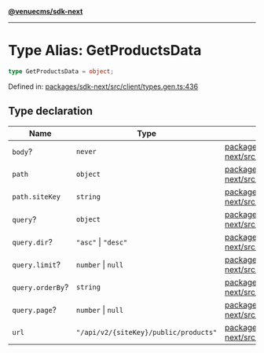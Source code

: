 [**@venuecms/sdk-next**](../Index.md)

***

# Type Alias: GetProductsData

```ts
type GetProductsData = object;
```

Defined in: [packages/sdk-next/src/client/types.gen.ts:436](https://github.com/venuecms/sdk/blob/93f6bf3ae5c71ab7e4dd72baca4ddff927ddbc9f/packages/sdk-next/src/client/types.gen.ts#L436)

## Type declaration

| Name | Type | Defined in |
| ------ | ------ | ------ |
| <a id="body"></a> `body`? | `never` | [packages/sdk-next/src/client/types.gen.ts:437](https://github.com/venuecms/sdk/blob/93f6bf3ae5c71ab7e4dd72baca4ddff927ddbc9f/packages/sdk-next/src/client/types.gen.ts#L437) |
| <a id="path"></a> `path` | `object` | [packages/sdk-next/src/client/types.gen.ts:438](https://github.com/venuecms/sdk/blob/93f6bf3ae5c71ab7e4dd72baca4ddff927ddbc9f/packages/sdk-next/src/client/types.gen.ts#L438) |
| `path.siteKey` | `string` | [packages/sdk-next/src/client/types.gen.ts:439](https://github.com/venuecms/sdk/blob/93f6bf3ae5c71ab7e4dd72baca4ddff927ddbc9f/packages/sdk-next/src/client/types.gen.ts#L439) |
| <a id="query"></a> `query`? | `object` | [packages/sdk-next/src/client/types.gen.ts:441](https://github.com/venuecms/sdk/blob/93f6bf3ae5c71ab7e4dd72baca4ddff927ddbc9f/packages/sdk-next/src/client/types.gen.ts#L441) |
| `query.dir`? | `"asc"` \| `"desc"` | [packages/sdk-next/src/client/types.gen.ts:445](https://github.com/venuecms/sdk/blob/93f6bf3ae5c71ab7e4dd72baca4ddff927ddbc9f/packages/sdk-next/src/client/types.gen.ts#L445) |
| `query.limit`? | `number` \| `null` | [packages/sdk-next/src/client/types.gen.ts:442](https://github.com/venuecms/sdk/blob/93f6bf3ae5c71ab7e4dd72baca4ddff927ddbc9f/packages/sdk-next/src/client/types.gen.ts#L442) |
| `query.orderBy`? | `string` | [packages/sdk-next/src/client/types.gen.ts:444](https://github.com/venuecms/sdk/blob/93f6bf3ae5c71ab7e4dd72baca4ddff927ddbc9f/packages/sdk-next/src/client/types.gen.ts#L444) |
| `query.page`? | `number` \| `null` | [packages/sdk-next/src/client/types.gen.ts:443](https://github.com/venuecms/sdk/blob/93f6bf3ae5c71ab7e4dd72baca4ddff927ddbc9f/packages/sdk-next/src/client/types.gen.ts#L443) |
| <a id="url"></a> `url` | `"/api/v2/{siteKey}/public/products"` | [packages/sdk-next/src/client/types.gen.ts:447](https://github.com/venuecms/sdk/blob/93f6bf3ae5c71ab7e4dd72baca4ddff927ddbc9f/packages/sdk-next/src/client/types.gen.ts#L447) |
